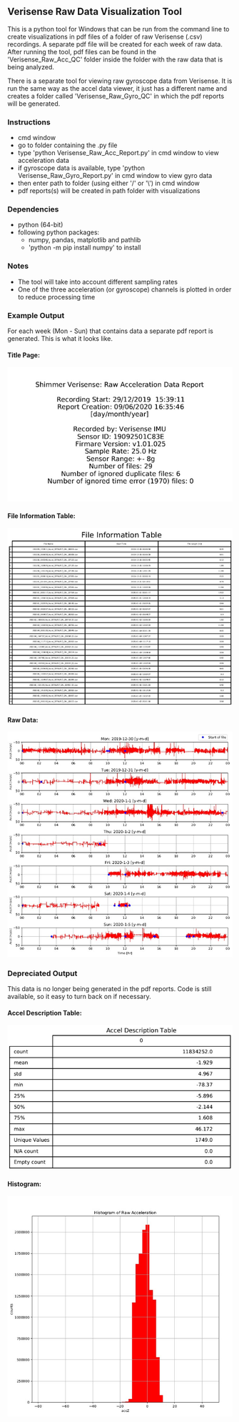 ## Verisense Raw Data Visualization Tool

This is a python tool for Windows that can be run from the command line to create visualizations in pdf files of a folder of raw Verisense (.csv) recordings. A separate pdf file will be created for each week of raw data. After running the tool, pdf files can be found in the 'Verisense_Raw_Acc_QC' folder inside the folder with the raw data that is being analyzed.

There is a separate tool for viewing raw gyroscope data from Verisense. It is run the same way as the accel data viewer, it just has a different name and creates a folder called 'Verisense_Raw_Gyro_QC' in which the pdf reports will be generated.

### Instructions

- cmd window
- go to folder containing the .py file
- type 'python Verisense_Raw_Acc_Report.py' in cmd window to view acceleration data
- if gyroscope data is available, type 'python Verisense_Raw_Gyro_Report.py' in cmd window to view gyro data
- then enter path to folder (using either '/' or '\\') in cmd window
- pdf reports(s) will be created in path folder with visualizations


### Dependencies
- python (64-bit)
- following python packages:
	- numpy, pandas, matplotlib and pathlib
  - 'python -m pip install numpy' to install

### Notes
- The tool will take into account different sampling rates
- One of the three acceleration (or gyroscope) channels is plotted in order to reduce processing time

### Example Output
For each week (Mon - Sun) that contains data a separate pdf report is generated. This is what it looks like.
#### Title Page:
![alt text](figs/title_page.jpg)
#### File Information Table:
![alt text](figs/file_info_table.jpg)
#### Raw Data:
![alt text](figs/raw_data.jpg)

### Depreciated Output
This data is no longer being generated in the pdf reports. Code is still available, so it easy to turn back on if necessary.
#### Accel Description Table:
![alt text](figs/accel_description_table.jpg)
#### Histogram:
![alt text](figs/histogram.jpg)
